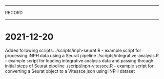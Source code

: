 ******
RECORD
******

2021-12-20
==========

Added following scripts:
./scripts/inph-seurat.R - example script for processing iNPH data using a Seurat pipeline
./scripts/integrative-analysis.R - example script for loading integrative analysis data and passing through initial steps of Seurat pipeline
./script/inph-vitessce.R - example script for converting a Seurat object to a Vitessce json using iNPH dataset
